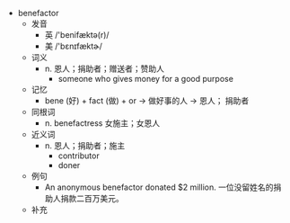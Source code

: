- benefactor
  - 发音
    - 英 /'benifæktə(r)/
    - 美 /'bɛnɪfæktɚ/
  - 词义
    - n. 恩人；捐助者；赠送者；赞助人
      - someone who gives money for a good purpose
  - 记忆
    - bene (好) + fact (做) + or → 做好事的人 → 恩人； 捐助者
  - 同根词
    - n. benefactress 女施主；女恩人
  - 近义词
    - n. 恩人；捐助者；施主
      - contributor
      - doner
  - 例句
    - An anonymous benefactor donated $2 million. 一位没留姓名的捐助人捐款二百万美元。
  - 补充